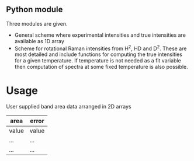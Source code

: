 ## Python module 

Three modules are given.
 - General scheme where experimental intensities and true intensities are available as 1D array
 - Scheme for rotational Raman intensities from H<sup>2</sup>, HD and D<sup>2</sup>. These are most detailed and include functions for computing the true intensities for a given temperature. If temperature is not needed as a fit variable then computation of spectra at some fixed temperature is also possible.

# Usage
User supplied band area data arranged in 2D arrays

| area  | error |
|-------|-------|
| value | value |
| ...   | ...   |
| ...   | ...   |
